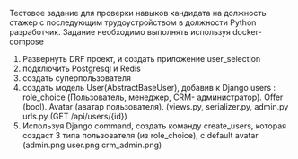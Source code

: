 Тестовое задание для проверки навыков кандидата на должность стажер с последующим трудоустройством в должности Python разработчик.
Задание необходимо выполнять используя docker- compose

1. Развернуть DRF проект, и создать приложение user_selection
2. подключить Postgresql и Redis
3. создать суперпользователя
4. создать модель User(AbstractBaseUser), добавив к Django users : role_choice (Пользователь, менеджер, CRM- администратор).
Offer (bool).
Avatar (аватар пользователя).
(views.py, serializer.py, admin.py urls.py (GET /api/users/{id})
5. Используя Django command, создать команду create_users, которая создаст 3 типа пользователя (из role_choice), с default avatar (admin.png user.png crm_admin.png)
